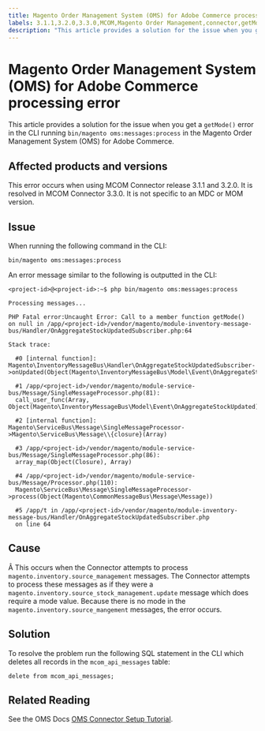 ```yaml
---
title: Magento Order Management System (OMS) for Adobe Commerce processing error
labels: 3.1.1,3.2.0,3.3.0,MCOM,Magento Order Management,connector,getMode,getMode(),how to,oms error,Adobe Commerce
description: "This article provides a solution for the issue when you get a `getMode()` error in the CLI running `bin/magento oms:messages:process` in the Magento Order Management System (OMS) for Adobe Commerce."
---
```


# Magento Order Management System (OMS) for Adobe Commerce processing error

This article provides a solution for the issue when you get a `getMode()` error in the CLI running `bin/magento oms:messages:process` in the Magento Order Management System (OMS) for Adobe Commerce.

## Affected products and versions

This error occurs when using MCOM Connector release 3.1.1 and 3.2.0. It is resolved in MCOM Connector 3.3.0. It is not specific to an MDC or MOM version.

## Issue

When running the following command in the CLI:

 `bin/magento oms:messages:process`

An error message similar to the following is outputted in the CLI:

```clike
<project-id>@<project-id>:~$ php bin/magento oms:messages:process

Processing messages...

PHP Fatal error:Uncaught Error: Call to a member function getMode()
on null in /app/<project-id>/vendor/magento/module-inventory-message-bus/Handler/OnAggregateStockUpdatedSubscriber.php:64

Stack trace:

  #0 [internal function]: Magento\InventoryMessageBus\Handler\OnAggregateStockUpdatedSubscriber->onUpdated(Object(Magento\InventoryMessageBus\Model\Event\OnAggregateStockUpdated))

  #1 /app/<project-id>/vendor/magento/module-service-bus/Message/SingleMessageProcessor.php(81):
  call_user_func(Array, Object(Magento\InventoryMessageBus\Model\Event\OnAggregateStockUpdated))

  #2 [internal function]: Magento\ServiceBus\Message\SingleMessageProcessor->Magento\ServiceBus\Message\\{closure}(Array)

  #3 /app/<project-id>/vendor/magento/module-service-bus/Message/SingleMessageProcessor.php(86):
  array_map(Object(Closure), Array)

  #4 /app/<project-id>/vendor/magento/module-service-bus/Message/Processor.php(110):
  Magento\ServiceBus\Message\SingleMessageProcessor->process(Object(Magento\CommonMessageBus\Message\Message))

  #5 /app/t in /app/<project-id>/vendor/magento/module-inventory-message-bus/Handler/OnAggregateStockUpdatedSubscriber.php
  on line 64
```

## Cause

Â
This occurs when the Connector attempts to process `magento.inventory.source_management` messages. The Connector attempts to process these messages as if they were a `magento.inventory.source_stock_management.update` message which does require a mode value. Because there is no mode in the `magento.inventory.source_mangement` messages, the error occurs.

## Solution

To resolve the problem run the following SQL statement in the CLI which deletes all records in the `mcom_api_messages` table:

 `delete from mcom_api_messages;`

## Related Reading

See the OMS Docs [OMS Connector Setup Tutorial](https://omsdocs.magento.com/en/integration/connector/setup-tutorial/).